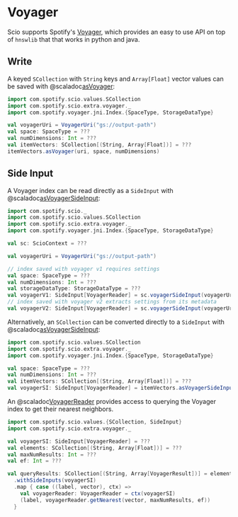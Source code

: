 # Voyager

Scio supports Spotify's [Voyager](https://github.com/spotify/voyager), which provides an easy to use API on top of `hnswlib` that that
works in python and java.

## Write

A keyed `SCollection` with `String` keys and `Array[Float]` vector values can be saved with @scaladoc[asVoyager](com.spotify.scio.extra.voyager.syntax.VoyagerPairSCollectionOps#asVoyager(uri:com.spotify.scio.extra.voyager.VoyagerUri,spaceType:com.spotify.voyager.jni.Index.SpaceType,storageDataType:com.spotify.voyager.jni.Index.StorageDataType,dim:Int,ef:Long,m:Long):com.spotify.scio.values.SCollection[com.spotify.scio.extra.voyager.VoyagerUri]):

```scala
import com.spotify.scio.values.SCollection
import com.spotify.scio.extra.voyager._
import com.spotify.voyager.jni.Index.{SpaceType, StorageDataType}

val voyagerUri = VoyagerUri("gs://output-path")
val space: SpaceType = ???
val numDimensions: Int = ???
val itemVectors: SCollection[(String, Array[Float])] = ???
itemVectors.asVoyager(uri, space, numDimensions)
```

## Side Input

A Voyager index can be read directly as a `SideInput` with @scaladoc[asVoyagerSideInput](com.spotify.scio.extra.voyager.syntax.VoyagerScioContextOps#voyagerSideInput(uri:com.spotify.scio.extra.voyager.VoyagerUri,spaceType:com.spotify.voyager.jni.Index.SpaceType,storageDataType:com.spotify.voyager.jni.Index.StorageDataType,dim:Int):com.spotify.scio.values.SideInput[com.spotify.scio.extra.voyager.VoyagerReader]):

```scala
import com.spotify.scio._
import com.spotify.scio.values.SCollection
import com.spotify.scio.extra.voyager._
import com.spotify.voyager.jni.Index.{SpaceType, StorageDataType}

val sc: ScioContext = ???

val voyagerUri = VoyagerUri("gs://output-path")

// index saved with voyager v1 requires settings
val space: SpaceType = ???
val numDimensions: Int = ???
val storageDataType: StorageDataType = ???
val voyagerV1: SideInput[VoyagerReader] = sc.voyagerSideInput(voyagerUri, space, numDimensions, storageDataType)
// index saved with voyager v2 extracts settings from its metadata
val voyagerV2: SideInput[VoyagerReader] = sc.voyagerSideInput(voyagerUri)
```

Alternatively, an `SCollection` can be converted directly to a `SideInput` with @scaladoc[asVoyagerSideInput](com.spotify.scio.extra.voyager.syntax.VoyagerSCollectionOps#asVoyagerSideInput(spaceType:com.spotify.voyager.jni.Index.SpaceType,storageType:com.spotify.voyager.jni.Index.StorageDataType,dim:Int):com.spotify.scio.values.SideInput[com.spotify.scio.extra.voyager.VoyagerReader]):
```scala
import com.spotify.scio.values.SCollection
import com.spotify.scio.extra.voyager._
import com.spotify.voyager.jni.Index.{SpaceType, StorageDataType}

val space: SpaceType = ???
val numDimensions: Int = ???
val itemVectors: SCollection[(String, Array[Float])] = ???
val voyagerSI: SideInput[VoyagerReader] = itemVectors.asVoyagerSideInput(space, numDimensions)
```

An @scaladoc[VoyagerReader](com.spotify.scio.extra.voyager.VoyagerReader) provides access to querying the Voyager index to get their nearest neighbors.
```scala
import com.spotify.scio.values.{SCollection, SideInput}
import com.spotify.scio.extra.voyager._

val voyagerSI: SideInput[VoyagerReader] = ???
val elements: SCollection[(String, Array[Float])] = ???
val maxNumResults: Int = ???
val ef: Int = ???

val queryResults: SCollection[(String, Array[VoyagerResult])] = elements
  .withSideInputs(voyagerSI)
  .map { case ((label, vector), ctx) =>
    val voyagerReader: VoyagerReader = ctx(voyagerSI)
    (label, voyagerReader.getNearest(vector, maxNumResults, ef))
  }
```
